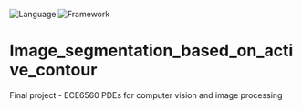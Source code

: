 ![Language](https://img.shields.io/badge/Language-Python-yellow)
![Framework](https://img.shields.io/badge/Framework-OpenCV-blue)
# Image_segmentation_based_on_active_contour
Final project - ECE6560 PDEs for computer vision and image processing
